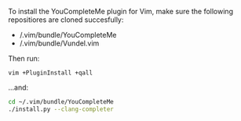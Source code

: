 
To install the YouCompleteMe plugin for Vim, make sure the following repositiores are cloned succesfully:
* /.vim/bundle/YouCompleteMe
* /.vim/bundle/Vundel.vim

Then run:
```console
vim +PluginInstall +qall
```
...and:
```bash
cd ~/.vim/bundle/YouCompleteMe
./install.py --clang-completer
```

